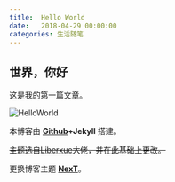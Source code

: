 ```yaml
---
title:  Hello World
date:   2018-04-29 00:00:00
categories: 生活随笔
---
```


## 世界，你好

这是我的第一篇文章。

![HelloWorld](https://hangforfreedom.github.io/thumbnails/helloworld.jpg)

本博客由 **<a href="https://github.com/HangForFreedom/HangForFreedom.github.io">Github</a>+Jekyll** 搭建。  

~~主题选自<a href="https://github.com/Liberxue/liberxue.github.io">Liberxue</a>大佬，并在此基础上更改。~~  

更换博客主题 **<a href="http://theme-next.simpleyyt.com/">NexT</a>**。

